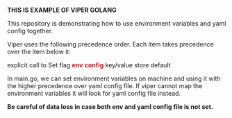 **THIS IS EXAMPLE OF VIPER GOLANG**

This repository is demonstrating how to use environment variables and yaml config together.

Viper uses the following precedence order. Each item takes precedence over the item below it:

explicit call to Set
flag
**<font color="red">env</font>**
**<font color="red">config</font>**
key/value store
default

In main.go, we can set environment variables on machine and using it with the higher precedence over yaml config file. If viper cannot map the environment variables it will look for yaml config file instead.

**Be careful of data loss in case both env and yaml config file is not set.**
